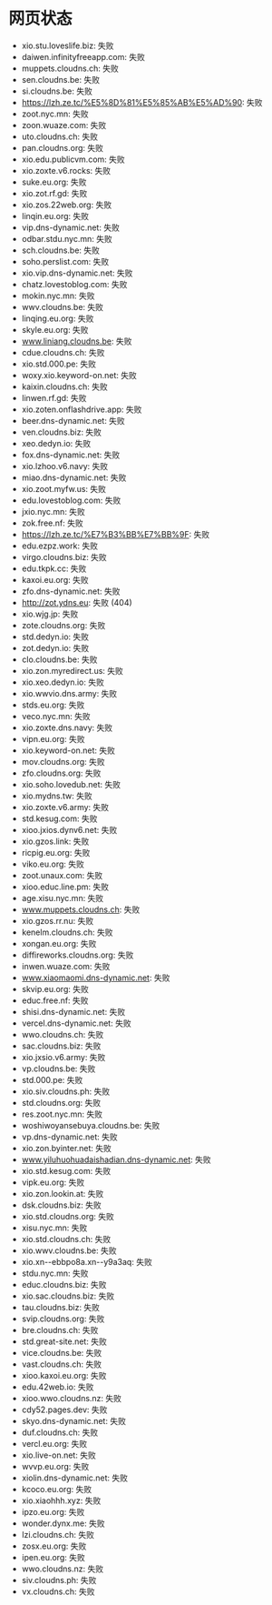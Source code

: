 # 网页状态
- xio.stu.loveslife.biz: 失败
- daiwen.infinityfreeapp.com: 失败
- muppets.cloudns.ch: 失败
- sen.cloudns.be: 失败
- si.cloudns.be: 失败
- https://lzh.ze.tc/%E5%8D%81%E5%85%AB%E5%AD%90: 失败
- zoot.nyc.mn: 失败
- zoon.wuaze.com: 失败
- uto.cloudns.ch: 失败
- pan.cloudns.org: 失败
- xio.edu.publicvm.com: 失败
- xio.zoxte.v6.rocks: 失败
- suke.eu.org: 失败
- xio.zot.rf.gd: 失败
- xio.zos.22web.org: 失败
- linqin.eu.org: 失败
- vip.dns-dynamic.net: 失败
- odbar.stdu.nyc.mn: 失败
- sch.cloudns.be: 失败
- soho.perslist.com: 失败
- xio.vip.dns-dynamic.net: 失败
- chatz.lovestoblog.com: 失败
- mokin.nyc.mn: 失败
- wwv.cloudns.be: 失败
- linqing.eu.org: 失败
- skyle.eu.org: 失败
- www.liniang.cloudns.be: 失败
- cdue.cloudns.ch: 失败
- xio.std.000.pe: 失败
- woxy.xio.keyword-on.net: 失败
- kaixin.cloudns.ch: 失败
- linwen.rf.gd: 失败
- xio.zoten.onflashdrive.app: 失败
- beer.dns-dynamic.net: 失败
- ven.cloudns.biz: 失败
- xeo.dedyn.io: 失败
- fox.dns-dynamic.net: 失败
- xio.lzhoo.v6.navy: 失败
- miao.dns-dynamic.net: 失败
- xio.zoot.myfw.us: 失败
- edu.lovestoblog.com: 失败
- jxio.nyc.mn: 失败
- zok.free.nf: 失败
- https://lzh.ze.tc/%E7%B3%BB%E7%BB%9F: 失败
- edu.ezpz.work: 失败
- virgo.cloudns.biz: 失败
- edu.tkpk.cc: 失败
- kaxoi.eu.org: 失败
- zfo.dns-dynamic.net: 失败
- http://zot.ydns.eu: 失败 (404)
- xio.wjg.jp: 失败
- zote.cloudns.org: 失败
- std.dedyn.io: 失败
- zot.dedyn.io: 失败
- clo.cloudns.be: 失败
- xio.zon.myredirect.us: 失败
- xio.xeo.dedyn.io: 失败
- xio.wwvio.dns.army: 失败
- stds.eu.org: 失败
- veco.nyc.mn: 失败
- xio.zoxte.dns.navy: 失败
- vipn.eu.org: 失败
- xio.keyword-on.net: 失败
- mov.cloudns.org: 失败
- zfo.cloudns.org: 失败
- xio.soho.lovedub.net: 失败
- xio.mydns.tw: 失败
- xio.zoxte.v6.army: 失败
- std.kesug.com: 失败
- xioo.jxios.dynv6.net: 失败
- xio.gzos.link: 失败
- ricpig.eu.org: 失败
- viko.eu.org: 失败
- zoot.unaux.com: 失败
- xioo.educ.line.pm: 失败
- age.xisu.nyc.mn: 失败
- www.muppets.cloudns.ch: 失败
- xio.gzos.rr.nu: 失败
- kenelm.cloudns.ch: 失败
- xongan.eu.org: 失败
- diffireworks.cloudns.org: 失败
- inwen.wuaze.com: 失败
- www.xiaomaomi.dns-dynamic.net: 失败
- skvip.eu.org: 失败
- educ.free.nf: 失败
- shisi.dns-dynamic.net: 失败
- vercel.dns-dynamic.net: 失败
- wwo.cloudns.ch: 失败
- sac.cloudns.biz: 失败
- xio.jxsio.v6.army: 失败
- vp.cloudns.be: 失败
- std.000.pe: 失败
- xio.siv.cloudns.ph: 失败
- std.cloudns.org: 失败
- res.zoot.nyc.mn: 失败
- woshiwoyansebuya.cloudns.be: 失败
- vp.dns-dynamic.net: 失败
- xio.zon.byinter.net: 失败
- www.yiluhuohuadaishadian.dns-dynamic.net: 失败
- xio.std.kesug.com: 失败
- vipk.eu.org: 失败
- xio.zon.lookin.at: 失败
- dsk.cloudns.biz: 失败
- xio.std.cloudns.org: 失败
- xisu.nyc.mn: 失败
- xio.std.cloudns.ch: 失败
- xio.wwv.cloudns.be: 失败
- xio.xn--ebbpo8a.xn--y9a3aq: 失败
- stdu.nyc.mn: 失败
- educ.cloudns.biz: 失败
- xio.sac.cloudns.biz: 失败
- tau.cloudns.biz: 失败
- svip.cloudns.org: 失败
- bre.cloudns.ch: 失败
- std.great-site.net: 失败
- vice.cloudns.be: 失败
- vast.cloudns.ch: 失败
- xioo.kaxoi.eu.org: 失败
- edu.42web.io: 失败
- xioo.wwo.cloudns.nz: 失败
- cdy52.pages.dev: 失败
- skyo.dns-dynamic.net: 失败
- duf.cloudns.ch: 失败
- vercl.eu.org: 失败
- xio.live-on.net: 失败
- wvvp.eu.org: 失败
- xiolin.dns-dynamic.net: 失败
- kcoco.eu.org: 失败
- xio.xiaohhh.xyz: 失败
- ipzo.eu.org: 失败
- wonder.dynx.me: 失败
- lzi.cloudns.ch: 失败
- zosx.eu.org: 失败
- ipen.eu.org: 失败
- wwo.cloudns.nz: 失败
- siv.cloudns.ph: 失败
- vx.cloudns.ch: 失败
